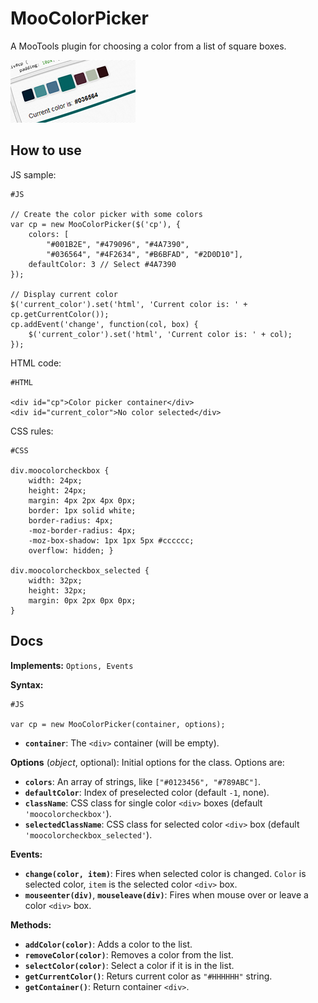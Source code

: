 MooColorPicker
==============

A MooTools plugin for choosing a color from a list of square boxes.

![Screenshot](https://github.com/lorenzos/MooColorPicker/raw/master/Graphics/logo.png)


How to use
----------

JS sample:

	#JS
	
	// Create the color picker with some colors
	var cp = new MooColorPicker($('cp'), {
		colors: [
			"#001B2E", "#479096", "#4A7390",
			"#036564", "#4F2634", "#B6BFAD", "#2D0D10"],
		defaultColor: 3 // Select #4A7390
	});

	// Display current color
	$('current_color').set('html', 'Current color is: ' + cp.getCurrentColor());
	cp.addEvent('change', function(col, box) {
		$('current_color').set('html', 'Current color is: ' + col);
	});
	
HTML code:

	#HTML
	
	<div id="cp">Color picker container</div>
	<div id="current_color">No color selected</div>
	
CSS rules:
	
	#CSS
	
	div.moocolorcheckbox {
		width: 24px;
		height: 24px;
		margin: 4px 2px 4px 0px;
		border: 1px solid white;
		border-radius: 4px;
		-moz-border-radius: 4px;
		-moz-box-shadow: 1px 1px 5px #cccccc;
		overflow: hidden; }

	div.moocolorcheckbox_selected {
		width: 32px;
		height: 32px;
		margin: 0px 2px 0px 0px;
	}


Docs
----------

**Implements:** `Options, Events`

**Syntax:**

	#JS
	
	var cp = new MooColorPicker(container, options);
	
- **`container`**: The `<div>` container (will be empty).
	
**Options** (*object*, optional): Initial options for the class. Options are:

- **`colors`**: An array of strings, like `["#0123456", "#789ABC"]`.
- **`defaultColor`**: Index of preselected color (default `-1`, none).
- **`className`**: CSS class for single color `<div>` boxes (default `'moocolorcheckbox'`).
- **`selectedClassName`**: CSS class for selected color `<div>` box (default `'moocolorcheckbox_selected'`).

**Events:**

- **`change(color, item)`**: Fires when selected color is changed. `Color` is selected color, `item` is the selected color `<div>` box.
- **`mouseenter(div)`**, **`mouseleave(div)`**: Fires when mouse over or leave a color `<div>` box.

**Methods:**

- **`addColor(color)`**: Adds a color to the list.
- **`removeColor(color)`**: Removes a color from the list.
- **`selectColor(color)`**: Select a color if it is in the list.
- **`getCurrentColor()`**: Returs current color as `"#HHHHHH"` string.
- **`getContainer()`**: Return container `<div>`.
